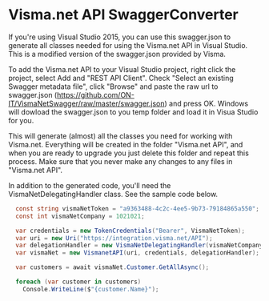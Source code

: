 # Visma.net API SwaggerConverter

If you're using Visual Studio 2015, you can use this swagger.json to generate all classes needed for using the Visma.net API in Visual Studio. This is a modified version of the swagger.json provided by Visma.

To add the Visma.net API to your Visual Studio project, right click the project, select Add and "REST API Client". Check "Select an existing Swagger metadata file", click "Browse" and paste the raw url to swagger.json (https://github.com/ON-IT/VismaNetSwagger/raw/master/swagger.json) and press OK. Windows will dowload the swagger.json to you temp folder and load it in Visua Studio for you.

This will generate (almost) all the classes you need for working with Visma.net. Everything will be created in the folder "Visma.net API", and when you are ready to upgrade you just delete this folder and repeat this process. Make sure that you never make any changes to any files in "Visma.net API".

In addition to the generated code, you'll need the VismaNetDelegatingHandler class. See the sample code below.

```csharp
  const string vismaNetToken = "a9363488-4c2c-4ee5-9b73-79184865a550";
  const int vismaNetCompany = 1021021;

  var credentials = new TokenCredentials("Bearer", VismaNetToken);
  var uri = new Uri("https://integration.visma.net/API");
  var delegationHandler = new VismaNetDelegatingHandler(vismaNetCompany);
  var vismaNet = new VismanetAPI(uri, credentials, delegationHandler);

  var customers = await vismaNet.Customer.GetAllAsync();

  foreach (var customer in customers)
    Console.WriteLine($"{customer.Name}");

```
